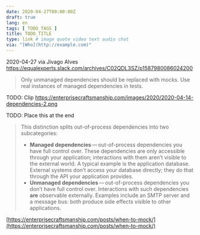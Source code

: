 ```yaml
---
date: 2020-04-27T00:00:00Z
draft: true
lang: en
tags: [ TODO_TAGS ]
title: TODO_TITLE
type: link # image quote video text audio chat
via: "[Who](http://example.com)"
---
```



2020-04-27 via Jivago Alves
https://equalexperts.slack.com/archives/C02QDL3SZ/p1587980086024200

> Only unmanaged dependencies should be replaced with mocks. Use real instances of managed dependencies in tests.

TODO: Clip https://enterprisecraftsmanship.com/images/2020/2020-04-14-dependencies-2.png

TODO: Place this at the end

> This distinction splits out-of-process dependencies into two subcategories:
>
> - **Managed dependencies** — out-of-process dependencies you have full control over. These dependencies are only accessible through your application; interactions with them aren’t visible to the external world. A typical example is the application database. External systems don’t access your database directly; they do that through the API your application provides.
> - **Unmanaged dependencies** — out-of-process dependencies you don’t have full control over. Interactions with such dependencies **are** observable externally. Examples include an SMTP server and a message bus: both produce side effects visible to other applications.

[https://enterprisecraftsmanship.com/posts/when-to-mock/](https://enterprisecraftsmanship.com/posts/when-to-mock/)

